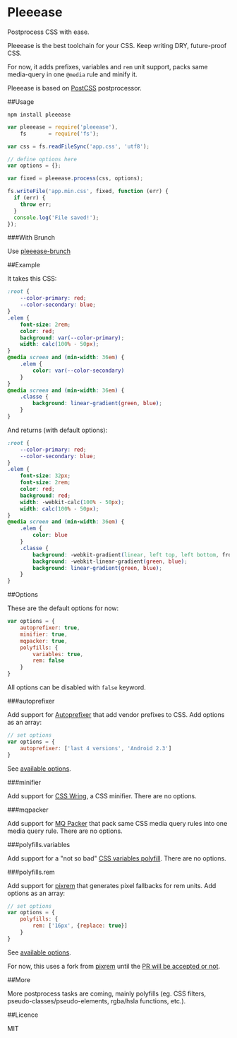 Pleeease
======

Postprocess CSS with ease.

Pleeease is the best toolchain for your CSS. Keep writing DRY, future-proof CSS.

For now, it adds prefixes, variables and `rem` unit support, packs same media-query in one `@media` rule and minify it.

Pleeease is based on [PostCSS](https://github.com/ai/postcss) postprocessor.


##Usage

	npm install pleeease

```javascript
var pleeease = require('pleeease'),
	fs       = require('fs');

var css = fs.readFileSync('app.css', 'utf8');

// define options here
var options = {};

var fixed = pleeease.process(css, options);

fs.writeFile('app.min.css', fixed, function (err) {
  if (err) {
    throw err;
  }
  console.log('File saved!');
});
```

###With Brunch

Use [pleeease-brunch](https://github.com/iamvdo/pleeease-brunch)

##Example

It takes this CSS:

```css
:root {
	--color-primary: red;
	--color-secondary: blue;
}
.elem {
	font-size: 2rem;
	color: red;
	background: var(--color-primary);
	width: calc(100% - 50px);
}
@media screen and (min-width: 36em) {
	.elem {
		color: var(--color-secondary)
	}
}
@media screen and (min-width: 36em) {
	.classe {
		background: linear-gradient(green, blue);
	}
}
```

And returns (with default options):

```css
:root {
	--color-primary: red;
	--color-secondary: blue;
}
.elem {
	font-size: 32px;
	font-size: 2rem;
	color: red;
	background: red;
	width: -webkit-calc(100% - 50px);
	width: calc(100% - 50px);
}
@media screen and (min-width: 36em) {
	.elem {
		color: blue
	}
	.classe {
		background: -webkit-gradient(linear, left top, left bottom, from(green), to(blue));
		background: -webkit-linear-gradient(green, blue);
		background: linear-gradient(green, blue);
	}
}
```

##Options

These are the default options for now:

```javascript
var options = {
	autoprefixer: true,
	minifier: true,
	mqpacker: true,
	polyfills: {
		variables: true,
		rem: false
	}
}
```

All options can be disabled with `false` keyword.

###autoprefixer

Add support for [Autoprefixer](https://github.com/ai/autoprefixer) that add vendor prefixes to CSS. Add options as an array:

```javascript
// set options
var options = {
	autoprefixer: ['last 4 versions', 'Android 2.3']
}
```

See [available options](https://github.com/ai/autoprefixer#browsers).

###minifier

Add support for [CSS Wring](https://github.com/hail2u/node-csswring), a CSS minifier. There are no options.

###mqpacker

Add support for [MQ Packer](https://github.com/hail2u/node-css-mqpacker) that pack same CSS media query rules into one media query rule. There are no options.

###polyfills.variables

Add support for a "not so bad" [CSS variables polyfill](https://github.com/iamvdo/postcss-vars). There are no options.

###polyfills.rem

Add support for [pixrem](https://github.com/iamvdo/node-pixrem) that generates pixel fallbacks for rem units. Add options as an array:

```javascript
// set options
var options = {
	polyfills: {
		rem: ['16px', {replace: true}]
	}
}
```

See [available options](https://github.com/iamvdo/node-pixrem#parameters).

For now, this uses a fork from [pixrem](https://github.com/robwierzbowski/node-pixrem) until the [PR will be accepted or not](https://github.com/robwierzbowski/node-pixrem/pull/10).

##More

More postprocess tasks are coming, mainly polyfills (eg. CSS filters, pseudo-classes/pseudo-elements, rgba/hsla functions, etc.).

##Licence

MIT
